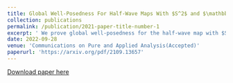 ```yaml
---
title: Global Well-Posedness For Half-Wave Maps With $S^2$ and $\mathbb{H}^2$ Targets For Small Smooth Initial Data
collection: publications
permalink: /publication/2021-paper-title-number-1
excerpt: ' We prove global well-posedness for the half-wave map with $S^2$ target for small $\dot{H}^{\frac{n}{2}} \times \dot{H}^{\frac{n}{2}-1}$ initial data. We also prove the global well-posedness  for the equation with $\mathbb{H}^2$ target for small smooth $\dot{B}^{\frac{n}{2}}_{2,1} \times \dot{B}^{\frac{n}{2}-1}_{2,1}$ initial data.'
date: 2022-09-28
venue: 'Communications on Pure and Applied Analysis(Accepted)'
paperurl: 'https://arxiv.org/pdf/2109.13657'
---
```

[Download paper here](https://arxiv.org/pdf/2109.13657.pdf)